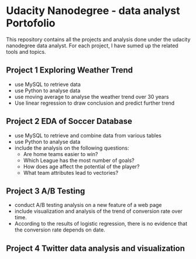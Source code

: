 # Udacity Nanodegree - data analyst Portofolio
This repository contains all the projects and analysis done under the udacity nanodegree data analyst. For each project, I have sumed up the related tools and topics.

## Project 1 Exploring Weather Trend
* use MySQL to retrieve data
* use Python to analyse data
* use moving average to analyse the weather trend over 30 years
* Use linear regression to draw conclusion and predict further trend
## Project 2 EDA of Soccer Database
* use MySQL to retrieve and combine data from various tables
* use Python to analyse data
* include the analysis on the following questions:
	* Are home teams easier to win?
	* Which League has the most number of goals?
	* How does age affect the potential of the player?
	* What team attributes lead to vectories?
## Project 3 A/B Testing
* conduct A/B testing analysis on a new feature of a web page
* include visualization and analysis of the trend of conversion rate over time.
* According to the results of logistic regression, there is no evidence that the conversion rate depends on date.
## Project 4 Twitter data analysis and visualization

